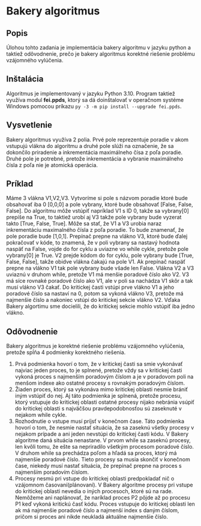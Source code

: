 # Bakery algoritmus

## Popis

Úlohou tohto zadania je implementácia bakery algoritmu v jazyku python a taktiež odôvodnenie, prečo je bakery
algoritmus korektné riešenie problému vzájomného vylúčenia.

## Inštalácia

Algoritmus je implementovaný v jazyku Python 3.10. Program taktiež využíva modul **fei.ppds**, ktorý sa dá doinštalovať
v operačnom systéme Windows pomocou príkazu ```py -3 -m pip install --upgrade fei.ppds```.

## Vysvetlenie 

Bakery algoritmus využíva 2 polia. Prvé pole reprezentuje poradie v akom vstupujú vlákna do algoritmu a druhé pole slúži 
na označenie, že sa dokončilo priradenie a inkrementácia maximálneho čísa z poľa poradie. Druhé pole je potrebné, pretože
inkrementácia a vybranie maximálneho čísla z poľa nie je atomická operácia.

## Príklad

Máme 3 vlákna V1,V2,V3. Vytvoríme si pole s názvom poradie ktoré bude obsahovať iba 0 [0,0,0] a pole vybrany, ktoré bude
obsahovať [False, False, False]. Do algoritmu môže vstúpiť napríklad V1 s ID 0, takže sa vybrany[0] prepíše na True, to 
taktiež urobí aj V3 takže pole vybrany bude vyzerat takto [True, False, True]. Môže sa stať, že V1 a V3 urobia naraz 
inkrementáciu maximalného čísla z poľa poradie. To bude znamenať, že pole poradie bude [1,0,1]. Prepínač prepne na vlákno 
V3, ktoré bude ďalej pokračovať v kóde, to znamená, že v poli vybrany sa nastavý hodnota naspäť na False, vojde do 
for cyklu a uviazne vo while cykle, pretože pole vybrany[0] je True. V2 prejde kódom do for cyklu, pole vybrany bude 
[True, False, False], takže obidve vlákna čakajú na pole V1. Ak prepínač naspäť prepne na vlákno V1 tak pole vybrany bude 
všade len False. Vlákna V2 a V3 uviaznú v druhom while, pretože V1 má menšie poradové číslo ako V2. V3 má síce rovnaké 
poradové číslo ako V1, ale v poli sa nachádza V1 skôr a tak musí vlákno V3 čakať. Do kritickej časti vstúpi prve vlákno 
V1 a jeho poradové číslo sa nastaví na 0, potom sa vykoná vlákno V3, pretože má najmenšie číslo a nakoniec vstúpi do
kritickej sekcie vlákno V2. Vďaka Bakery algortimu sme docielili, že do kritickej sekcie mohlo vstúpiť iba jedno vlákno.

## Odôvodnenie

Bakery algoritmus je korektné riešenie problému vzájomného vylúčenia, pretože spĺňa 4 podmienky korektného riešenia. 
1. Prvá podmienka hovorí o tom, že v kritickej časti sa smie vykonávať najviac jeden proces, to je splnené, pretože vždy sa v 
kritickej časti vykoná proces s najmenším poradovým číslom a je v poradovom poli na menšom indexe ako ostatné procesy s 
rovnakým poradovým číslom.
2. Žiaden proces, ktorý sa vykonáva mimo kritickej oblasti nesmie brániť iným vstúpiť do nej. Aj táto podmienka je splnená,
pretože procesu, ktorý vstupuje do kritickej oblasti ostatné procesy nijako nebránia vsúpiť do kritickej oblasti s najväčšou 
pravdepodobnosťou sú zaseknuté v nejakom while cykle.
3. Rozhodnutie o vstupe musí príjsť v konečnom čase. Táto podmienka hovorí o tom, že nesmie nastať situácia, že sa zaseknú 
všetky procesy v nejakom prípade a ani jeden nevstúpi do kritickej časti kódu. V Bakery algoritme daná situácia nenastane. 
V prvom while sa zaseknú procesy, len kvôli tomu, že ešte sa nepriradilo všetkým procesom poradové číslo. V druhom while 
sa prechádza poľom a hľadá sa proces, ktorý má najmenšie poradové číslo. Tieto procesy sa musia skončiť v konečnom čase, 
niekedy musí nastať situácia, že prepínač prepne na proces s najmenším poradovím číslom.
4. Procesy nesmú pri vstupe do kritickej oblasti predpokladať nič o vzájomnom časovaní(plánovaní). V Bakery algoritme
procesy pri vstupe do kritickej oblasti nevedia o iných procesoch, ktoré sú na rade. Nemôžeme ani naplánovať, že 
naríklad proces P2 pôjde až po procesu P1 keď vykoná kritickú časť kódu. Proces vstupuje do kritickej oblasti len ak má 
najmenšie poradové číslo a najmenší index s daným číslom, pričom si proces ani nikde neukladá aktuálne najmenšie číslo.  
